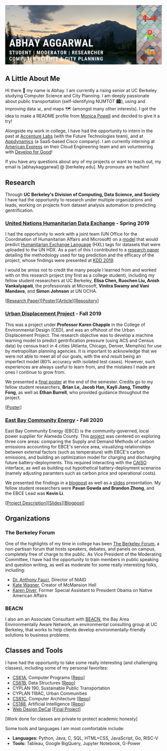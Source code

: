 
<img src="images/GithubCoverPhoto.png">

## A Little About Me
Hi there 👋 my name is Abhay. I am currently a rising senior at UC Berkeley studying Computer Science and City Planning. I am deeply passionate about public transportation (self-identifying NUMTOT 🏙), using and improving data 📊, and maps 🗺 (amongst many other interests). I got the idea to make a README profile from [Monica Powell](https://www.aboutmonica.com/blog/how-to-create-a-github-profile-readme) and decided to give it a try!

Alongside my work in college, I have had the opportunity to intern in the past at [Accenture Labs](https://www.accenture.com/us-en/about/accenture-labs-index) (with the Future Technologies team), and at [Appdynamics](https://www.appdynamics.com/) (a SaaS-based Cisco company). I am currently interning at [American Express](https://www.americanexpress.com/us/) on their Cloud Engineering team and am volunteering with [Develop for Good](https://www.developforgood.org/)!

If you have any questions about any of my projects or want to reach out, my email is [abhaykaggarwal] @ [berkeley.edu]. My pronouns are he/him!

## Research

Through **UC Berkeley's Division of Computing, Data Science, and Society** I have had the opportunity to research under multiple organizations and leads, working on projects from dataset analysis automation to predicting gentrification.

### [United Nations Humanitarian Data Exchange](https://data.humdata.org/) - Spring 2019
I had the opportunity to work with a joint team (UN Office for the Coordination of Humanitarian Affairs and Microsoft) on a [model](https://github.com/humanitarian-data-collaboration/hdx-python-model) that would predict [Humanitarian Exchange Language](https://hxlstandard.org/) (HXL) tags for datasets that were uploaded to the UN HDX. As a part of this I contributed to a [research paper](https://www.kdd.org/kdd2019/docs/Humanitarian_Data_tagging_KDD2019_SocialImpactTrack_HXLTagPrediction.pdf) detailing the methodology used for tag prediction and the efficacy of the project, whose findings were presented at [KDD 2019](https://www.kdd.org/kdd2019/).

I would be amiss not to credit the many people I learned from and worked with on this research project (my first as a college student), including my fellow student researchers at UC Berkeley, **Elisa Chen, Ruochen Liu, Anish Vankalyapati**, the professionals at Microsoft, **Vinitra Swamy and Vani Mandava**, and **Simon Johnson** at UN OCHA. 

[[Research Paper](https://www.kdd.org/kdd2019/docs/Humanitarian_Data_tagging_KDD2019_SocialImpactTrack_HXLTagPrediction.pdf)][[Poster](https://www.dropbox.com/s/1263fkgoe6x6vee/poster-hxl.pdf?dl=0)][[Article](https://data.berkeley.edu/news/using-machine-learning-advance-humanitarian-efforts)][[Repository](https://github.com/humanitarian-data-collaboration)]

### [Urban Displacement Project](https://www.urbandisplacement.org/) - Fall 2019
This was a project under **Professor Karen Chapple** in the College of Environmental Design (CED), and was an offshoot of the Urban Displacement Project. The research objective was to develop a machine learning model to predict gentrification pressure (using ACS and Census data) by census tract in 4 cities (Atlanta, Chicago, Denver, Memphis) for use by metropolitan planning agencies. It is important to acknowledge that we were not able to meet all of our goals, with the end result being an imperfect model (80% accuracy with isolated test cases). However, such experiences are always useful to learn from, and the mistakes I made are ones I continue to grow from.

We presented a [final poster](https://docs.google.com/presentation/d/10NM98DpzLcqUNOqGOeswrT13YiWSuY88ThW1OLJqEJg/edit#slide=id.g25659b536c_2_6) at the end of the semester. Credits go to my fellow student researchers, **Brian Le, Jacob Han, Kayli Jiang, Timothy Fong**, as well as **Ethan Burrell**, who provided guidance throughout the project.

[[Poster](https://docs.google.com/presentation/d/10NM98DpzLcqUNOqGOeswrT13YiWSuY88ThW1OLJqEJg/edit#slide=id.g25659b536c_2_6)]

### [East Bay Community Energy](https://ebce.org/) - Fall 2020
East Bay Community Energy (EBCE) is the community-governed, local power supplier for Alameda County. This [project](https://ds-discovery.github.io/Projects/Environment/Evaluating%20Alameda%20County%20CO2%20Emissions%20and%20Optimizing%20Customer%20Programs%20Using%20Marginal%20Emissions%20Data%20/) was centered on exploring three core areas: comparing the Supply and Demand Methods of carbon emissions accounting for EBCE's service area, visualizing relationships between external factors (such as temperature) with EBCE's carbon emissions, and building an optimization model for charging and discharging future battery-deployments. This required interacting with the [CAISO](http://www.caiso.com/Pages/default.aspx) interface, as well as building out hypothetical battery-deployment scenarios (namely adjusting paramters such as carbon price and operational costs). 

We presented the findings in a [blogpost](https://github.com/abhaykaggarwal/blogpost) as well as a [slides](https://docs.google.com/presentation/d/1lkici9MwaAN0F7h1o_5fEBMWkgntbqa_lomttmGVMf0/edit?usp=sharing) presentation. My fellow student researchers were **Pavan Gowda and Brandon Zhong**, and the EBCE Lead was **Kevin Li**. 

[[Project Description](https://ds-discovery.github.io/Projects/Environment/Evaluating%20Alameda%20County%20CO2%20Emissions%20and%20Optimizing%20Customer%20Programs%20Using%20Marginal%20Emissions%20Data%20/)][[Slides](https://docs.google.com/presentation/d/1lkici9MwaAN0F7h1o_5fEBMWkgntbqa_lomttmGVMf0/edit?usp=sharing)][[Blogpost](https://github.com/abhaykaggarwal/blogpost)]

## Organizations

### The Berkeley Forum
One of the highlights of my time in college has been [The Berkeley Forum](https://forum.berkeley.edu/), a non-partisan forum that hosts speakers, debates, and panels on campus, completely free of charge to the public. As Vice President of the Moderating Committee, I have had the opportunity to train members in public speaking and question writing, as well as moderate for some really interesting folks, including:

- [Dr. Anthony Fauci](https://www.youtube.com/watch?v=8zxkvXcROS0&t=579s), Director of NIAID
- [Kate Wagner](https://www.facebook.com/berkeleyforum/videos/390362598390099), Creator of McMansion Hell
- [Karen Diver](https://www.facebook.com/berkeleyforum/videos/381620866076629), Former Special Assistant to President Obama on Native American Affairs

### BEACN
I also am an Associate Consultant with [BEACN](https://www.beacn.org/), the Bay Area Environmentally Aware Network, an environmental consulting group at UC Berkeley, that works to help clients develop environmentally-friendly solutions to business problems. 

## Classes and Tools
I have had the opportunity to take some really interesting (and challenging classes), including some of my personal favorites:
- [CS61A](https://inst.eecs.berkeley.edu/~cs61a/sp19/), Computer Programs [[Repo](https://github.com/abhaykaggarwal/cs61b-private)]
- [CS61B](https://inst.eecs.berkeley.edu/~cs61b/fa19/), Data Structures [[Repo](https://github.com/abhaykaggarwal/cs61b-private)]
- CYPLAN 190, Sustainable Public Transportation
- CYPLAN 118AC, Urban Communities
- [CS61C](https://cs61c.org/fa20/), Computer Architecture [[Repo](https://github.com/abhaykaggarwal/cs61c-private)]
- [CS188](https://inst.eecs.berkeley.edu/~cs188/fa20/), Artificial Intelligence [[Repo](https://github.com/abhaykaggarwal/cs188-private)]
- [Web Design DeCal](http://wdd.io/) [[Final Project](https://abhaykaggarwal.github.io/)]

[Work done for classes are private to protect academic honesty]

Some tools and languages I am most comfortable include:
- **Languages:** Python, Java, C, SQL, HTML+CSS, JavaScript, Go, RISC-V
- **Tools:** Tableau, Google BigQuery, Jupyter Notebook, G-Power 

<!--
**abhaykaggarwal/abhaykaggarwal** is a ✨ _special_ ✨ repository because its `README.md` (this file) appears on your GitHub profile.

Here are some ideas to get you started:

- 🔭 I’m currently working on ...
- 🌱 I’m currently learning ...
- 👯 I’m looking to collaborate on ...
- 🤔 I’m looking for help with ...
- 💬 Ask me about ...
- 📫 How to reach me: ...
- 😄 Pronouns: ...
- ⚡ Fun fact: ...
-->

